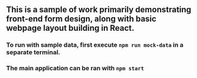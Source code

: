 ## This is a sample of work primarily demonstrating front-end form design, along with basic webpage layout building in React.
### To run with sample data, first execute `npm run mock-data` in a separate terminal.
### The main application can be ran with `npm start`
